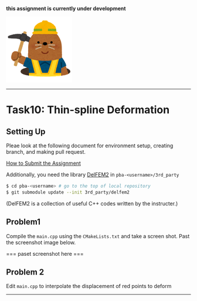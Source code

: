 **this assignment is currently under development**

![under construction](../doc/mole.png)

----
# Task10: Thin-spline Deformation


## Setting Up

Pleae look at the following document for environment setup, creating branch, and making pull request.

[How to Submit the Assignment](../doc/submit.md)

Additionally, you need the library [DelFEM2](https://github.com/nobuyuki83/delfem2) in `pba-<username>/3rd_party` 

```bash
$ cd pba-<username> # go to the top of local repository
$ git submodule update --init 3rd_party/delfem2
```

(DelFEM2 is a collection of useful C++ codes written by the instructer.)



## Problem1

Compile the `main.cpp` using the `CMakeLists.txt` and take a screen shot. Past the screenshot image below.

=== paset screenshot here ===



## Problem 2

Edit `main.cpp` to interpolate the displacement of red points to deform  





----










